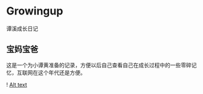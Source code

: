# Growingup
谭溪成长日记

## 宝妈宝爸

这是一个为小谭黄准备的记录，方便以后自己查看自己在成长过程中的一些零碎记忆，互联网在这个年代还是方便。

! [Alt text](../pics/gif0.gif "Oh! NO!")
